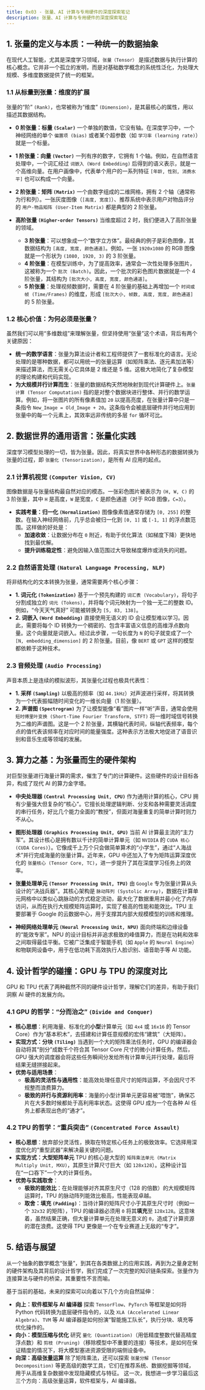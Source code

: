 ```yaml
---
title: 0x03 - 张量、AI 计算与专用硬件的深度探索笔记
description: 张量、AI 计算与专用硬件的深度探索笔记
---
```


<!-- # 关于张量、AI 计算与专用硬件的深度探索笔记 -->

## 1. 张量的定义与本质：一种统一的数据抽象

在现代人工智能，尤其是深度学习领域，`张量（Tensor）` 是描述数据与执行计算的核心概念。它并非一个孤立的发明，而是对基础数学概念的系统性泛化，为处理大规模、多维度数据提供了统一的框架。

### 1.1 从标量到张量：维度的扩展

张量的“阶” `(Rank)`，也常被称为“维度” `(Dimension)`，是其最核心的属性，用以描述其数据结构。

* **0 阶张量：标量 `(Scalar)`**
    一个单独的数值，它没有轴。在深度学习中，一个神经网络的单个 `偏置项 (bias)` 或者某个超参数（如 `学习率 (learning rate)`）就是一个标量。

* **1 阶张量：向量 `(Vector)`**
    一列有序的数字，它拥有 1 个轴。例如，在自然语言处理中，一个词汇经过 `词嵌入 (Word Embedding)` 后得到的语义表示，就是一个高维向量。在用户画像中，代表单个用户的一系列特征 `[年龄, 性别, 消费水平]` 也可以构成一个向量。

* **2 阶张量：矩阵 `(Matrix)`**
    一个由数字组成的二维网格，拥有 2 个轴（通常称为行和列）。一张灰度图像（`[高度, 宽度]`）、推荐系统中表示用户对物品评分的 `用户-物品矩阵 (User-Item Matrix)` 都是典型的 2 阶张量。

* **高阶张量 `(Higher-order Tensors)`**
    当维度超过 2 时，我们便进入了高阶张量的领域。
    * **3 阶张量**：可以想象成一个“数字立方体”。最经典的例子是彩色图像，其数据结构为 `[高度, 宽度, 颜色通道]`。例如，一张 `1920x1080` 的 RGB 图像就是一个形状为 `(1080, 1920, 3)` 的 3 阶张量。
    * **4 阶张量**：在模型训练中，为了提高效率，通常会一次性处理多张图片，这被称为一个 `批次 (Batch)`。因此，一个批次的彩色图片数据就是一个 4 阶张量，其结构为 `[批次大小, 高度, 宽度, 颜色通道]`。
    * **5 阶张量**：处理视频数据时，需要在 4 阶张量的基础上再增加一个 `时间或帧 (Time/Frames)` 的维度，形成 `[批次大小, 帧数, 高度, 宽度, 颜色通道]` 的 5 阶张量。

### 1.2 核心价值：为何必须是张量？

虽然我们可以用“多维数组”来理解张量，但坚持使用“张量”这个术语，背后有两个关键原因：

* **统一的数学语言**：张量为算法设计者和工程师提供了一套标准化的语言。无论处理的是哪种数据，都可以用统一的张量运算（如矩阵乘法、逐元素加法等）来描述算法，而无需关心它具体是 2 维还是 5 维。这极大地简化了复杂模型的理论构建和代码实现。
* **为大规模并行计算而生**：张量的数据结构天然地映射到现代计算硬件上。`张量计算 (Tensor Computation)` 指的是对整个数据块进行整体、并行的数学运算。例如，将一张图片的所有像素值加 `20` 以提高亮度，在张量计算中只是一条指令 `New_Image = Old_Image + 20`。这条指令会被底层硬件并行地应用到张量中的每一个元素上，其效率远非传统的多层 `for` 循环可比。

## 2. 数据世界的通用语言：张量化实践

深度学习模型处理的一切，皆为张量。因此，将真实世界中各种形态的数据转换为张量的过程，即 `张量化 (Tensorization)`，是所有 AI 应用的起点。

### 2.1 计算机视觉 `(Computer Vision, CV)`

图像数据是与张量结构最自然对应的模态。一张彩色图片被表示为 `(H, W, C)` 的 3 阶张量，其中 `H` 是高度，`W` 是宽度，`C` 是颜色通道（对于 RGB 图像，`C=3`）。
* **实践考量：归一化 `(Normalization)`**
    图像像素值通常存储为 `[0, 255]` 的整数。在输入神经网络前，几乎总会被归一化到 `[0, 1]` 或 `[-1, 1]` 的浮点数范围。这样做的好处是：
    * **加速收敛**：让数据分布在 `0` 附近，有助于优化算法（如梯度下降）更快地找到最优解。
    * **提升训练稳定性**：避免因输入值范围过大导致梯度爆炸或消失的问题。

### 2.2 自然语言处理 `(Natural Language Processing, NLP)`

将非结构化的文本转换为张量，通常需要两个核心步骤：
* **1. 词元化 `(Tokenization)`**
    基于一个预先构建的 `词汇表 (Vocabulary)`，将句子分割成独立的 `词元 (Tokens)`，并将每个词元映射为一个独一无二的整数 ID。例如，“今天天气真好” 可能被转换为 `[5, 83, 138]`。
* **2. 词嵌入 `(Word Embedding)`**
    直接使用无语义的 ID 会让模型难以学习。因此，需要将每个 ID 转换为一个稠密的、包含丰富语义信息的高维浮点数向量。这个向量就是词嵌入。经过此步骤，一句长度为 `N` 的句子就变成了一个 `[N, embedding_dimension]` 的 2 阶张量。目前，像 `BERT` 或 `GPT` 这样的模型都依赖于这种技术。

### 2.3 音频处理 `(Audio Processing)`

声音本质上是连续的模拟波形，其张量化过程也极具代表性：
* **1. 采样 `(Sampling)`**
    以极高的频率（如 `44.1kHz`）对声波进行采样，将其转换为一个代表振幅随时间变化的一维长向量（1 阶张量）。
* **2. 声谱图 `(Spectrogram)`**
    为了让模型能像“看”图片一样“听”声音，通常会使用 `短时傅里叶变换 (Short-Time Fourier Transform, STFT)` 将一维时域信号转换为二维的声谱图。这是一个 2 阶张量，其横轴代表时间，纵轴代表频率，每个点的值代表该频率在对应时间的能量强度。这种表示方法极大地促进了语音识别和音乐生成等领域的发展。

## 3. 算力之基：为张量而生的硬件架构

对巨型张量进行海量计算的需求，催生了专门的计算硬件。这些硬件的设计目标各异，构成了现代 AI 的算力金字塔。

* **中央处理器 `(Central Processing Unit, CPU)`**
    作为通用计算的核心，CPU 拥有少量强大但复杂的“核心”。它擅长处理逻辑判断、分支和各种需要灵活调度的串行任务，好比几个能力全面的“教授”，但面对海量重复的简单计算时则力不从心。

* **图形处理器 `(Graphics Processing Unit, GPU)`**
    当前 AI 计算最主流的“主力军”。其设计核心是拥有数以千计的简单计算单元（如 `NVIDIA` 的 `CUDA 核心 (CUDA Cores)`）。它像成千上万个只会做简单算术的“小学生”，通过“人海战术”并行完成海量的张量计算。近年来，GPU 中还加入了专为矩阵运算深度优化的 `张量核心 (Tensor Core, TC)`，进一步提升了其在深度学习任务上的效率。

* **张量处理单元 `(Tensor Processing Unit, TPU)`**
    由 `Google` 专为张量计算从头设计的“决战兵器”。其核心架构是 `脉动阵列 (Systolic Array)`，数据在计算单元网格中以类似心跳脉动的方式稳定流动，最大化了数据重用并最小化了内存访问，从而在执行大规模矩阵运算时，实现了极高的性能和能效比。TPU 主要部署于 Google 的云数据中心，用于支撑其内部大规模模型的训练和推理。

* **神经网络处理单元 `(Neural Processing Unit, NPU)`**
    面向终端和边缘设备的“能效专家”。NPU 的设计目标并非追求极致的峰值算力，而是在功耗和效率之间取得最佳平衡。它被广泛集成于智能手机（如 `Apple` 的 `Neural Engine`）和物联网设备中，用于在低功耗下高效执行人脸识别、语音助手等 AI 功能。

## 4. 设计哲学的碰撞：GPU 与 TPU 的深度对比

GPU 和 TPU 代表了两种截然不同的硬件设计哲学，理解它们的差异，有助于我们洞察 AI 硬件的发展方向。

### 4.1 GPU 的哲学：“分而治之” `(Divide and Conquer)`

* **核心思想**：利用海量、标准化的**小型**计算单元（如 `4x4` 或 `16x16` 的 Tensor Core）作为“基本积木”，去搭建和计算任意规模的宏伟“建筑”（大矩阵）。
* **实现方式：分块 `(Tiling)`**
    当遇到一个大的矩阵乘法任务时，GPU 的编译器会自动将其“剖分”成数千个符合其 Tensor Core 尺寸的微小计算任务。然后，GPU 强大的调度器会将这些任务瞬间分发给所有计算单元并行处理，最后将结果无缝拼接起来。
* **优势与适用场景**：
    * **极高的灵活性与通用性**：能高效处理任意尺寸的矩阵运算，不会因尺寸不规整而浪费算力。
    * **极致的并行与资源利用率**：海量的小型计算单元更容易被“喂饱”，确保芯片在大多数时候都处于高利用率状态。这使得 GPU 成为一个在各种 AI 任务上都表现出色的“通才”。

### 4.2 TPU 的哲学：“重兵突击” `(Concentrated Force Assault)`

* **核心思想**：放弃部分灵活性，换取在特定核心任务上的极致效率。它选择用深度优化的“重型武器”来解决最关键的问题。
* **实现方式：大型矩阵单元**
    TPU 的核心是大型的 `矩阵乘法单元 (Matrix Multiply Unit, MXU)`，其原生计算尺寸巨大（如 `128x128`）。这种设计旨在“一口吞下”一个大的计算任务。
* **优势与实践取舍**：
    * **极致的能效比**：在处理能够对齐其原生尺寸（128 的倍数）的大规模矩阵运算时，TPU 的脉动阵列能效比极高，性能表现卓越。
    * **取舍：填充 `(Padding)`**：当待计算的矩阵尺寸小于其原生尺寸时（例如一个 `32x32` 的矩阵），TPU 的编译器必须用 `0` 将其**填充**至 `128x128`。这意味着，虽然结果正确，但大量计算单元在处理无意义的 `0`，造成了计算资源的潜在浪费。这使得 TPU 更像是一个在专业赛道上无敌的“专才”。

## 5. 结语与展望

从一个抽象的数学概念“张量”，到其在各类数据上的应用实践，再到为之量身定制的硬件架构及其背后的设计哲学，我们完成了一次完整的知识链条探索。张量作为连接算法与硬件的桥梁，其重要性不言而喻。

基于当前的基础，未来的探索可以向着以下几个方向自然延伸：

* **向上：软件框架与 AI 编译器**
    探索 `TensorFlow`、`PyTorch` 等框架是如何将 Python 代码转换为底层硬件指令的，以及 `XLA (Accelerated Linear Algebra)`、`TVM` 等 AI 编译器是如何扮演“智能施工队长”，执行分块、填充等优化操作的。
* **向小：模型压缩与优化**
    研究 `量化 (Quantization)`（用低精度整数代替高精度浮点数）和 `剪枝 (Pruning)`（移除模型中不重要的连接）等技术，是如何在保证精度的情况下，将大模型塞进资源受限的端侧设备中。
* **向深：高级张量运算**
    除了矩阵乘法，还可以探索 `张量分解 (Tensor Decomposition)` 等更高级的数学工具，它们在推荐系统、数据挖掘等领域，用于从高维复杂数据中发现隐藏模式与特征。
 这一次，我想进一步学习最后这三个方向：高级张量运算，软件框架与，AI 编译器。




